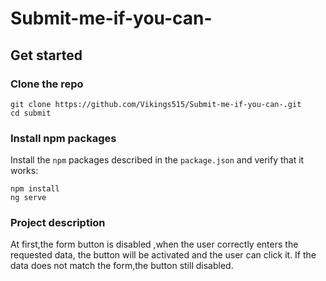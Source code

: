 # Submit-me-if-you-can-



## Get started

### Clone the repo

```shell
git clone https://github.com/Vikings515/Submit-me-if-you-can-.git
cd submit
```
### Install npm packages

Install the `npm` packages described in the `package.json` and verify that it works:

```shell
npm install
ng serve
```

### Project description 
At first,the form button is disabled ,when the user correctly enters the requested data, the button will be activated and the user can click it.
If the data does not match the form,the button still disabled.










